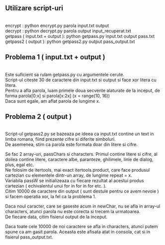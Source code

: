 <h2> Utilizare script-uri </h2>
<br/>
encrypt : python encrypt.py parola input.txt output
<br/>
decrypt : python decrypt.py parola output input_recuperat.txt
<br/>
getpass ( input.txt + output ): python getpass.py input.txt output pass.txt
<br/>
getpass2 ( output ): python getpass2.py output pass_output.txt
<br/>
<h2> Problema 1 ( input.txt + output ) </h2>
<br/>
Este suficient sa rulam getpass.py cu argumentele cerute.
<br/>
Script-ul citeste 30 de caractere din input.txt si output si face xor litera cu litera.
<br/>
Pentru a afla parola, luam primele doua secvente alaturate de la inceput, de forma parola[0:x] si parola[x:2x] (x = range(10, 16))<br/>
Daca sunt egale, am aflat parola de lungime x.<br/>

<h2> Problema 2 ( output )</h2>
  <br/>
Script-ul getpass2.py se bazeaza pe ideea ca input.txt contine un text in limba romana, fiind prezente cifre si diferite simboluri.<br/>
De asemenea, stim ca parola este formata doar din litere si cifre.<br/>

Se fac 2 array-uri, passChars si characters. Primul contine litere si cifre, al doilea contine litere, caractere albe,
paranteze, ghilimele, linie de dialog, plus, egal etc.
<br/>
Ne folosim de itertools, mai exact itertools.product, care face produsul cartezian cu elementele dintr-un array, de lungime repeat = x.<br/>
Variabila passW se initializeaza cu fiecare rezultat al acestui produs cartezian ( echivalentul unui for in for in for etc. ).<br/>
Citim 10000 de caractere din output ( sunt destule pentru ce avem nevoie ) si facem operatia xor, la fel ca la problema 1.<br/>

Daca noul caracter, care se gaseste acum in newChar, nu se afla in array-ul characters, atunci parola nu este corecta si trecem la urmatoarea.<br/>
De fiecare data, citim fisierul output de la inceput.<br/>

Daca toate cele 10000 de noi caractere se afla in characters, atunci putem spune ca am gasit parola. Aceasta este afisata atat in consola, cat si in fisierul pass_output.txt.<br/>
